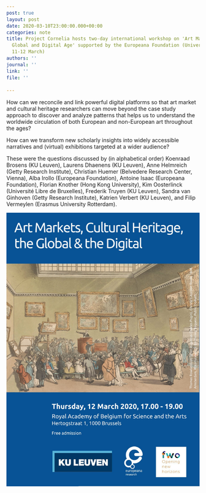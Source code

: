 ```yaml
---
post: true
layout: post
date: 2020-03-10T23:00:00.000+00:00
categories: note
title: Project Cornelia hosts two-day international workshop on 'Art Markets in the
  Global and Digital Age' supported by the Europeana Foundation (University of Leuven,
  11-12 March)
authors: ''
journal: ''
link: ''
file: ''

---
```

How can we reconcile and link powerful digital platforms so that art market and cultural heritage researchers can move beyond the case study approach to discover and analyze patterns that helps us to understand the worldwide circulation of both European and non-European art throughout the ages?

How can we transform new scholarly insights into widely accessible narratives and (virtual) exhibitions targeted at a wider audience?

These were the questions discussed by (in alphabetical order) Koenraad Brosens (KU Leuven), Laurens Dhaenens (KU Leuven), Anne Helmreich (Getty Research Institute), Christian Huemer (Belvedere Research Center, Vienna), Alba Irollo (Europeana Foundation), Antoine Isaac (Europeana Foundation), Florian Knother (Hong Kong University), Kim Oosterlinck (Université Libre de Bruxelles), Frederik Truyen (KU Leuven), Sandra van Ginhoven (Getty Research Institute), Katrien Verbert (KU Leuven), and Filip Vermeylen (Erasmus University Rotterdam).

![The public conversation at the Royal Flemish Academy of Belgium for Science and the Arts scheduled on 12 March was cancelled because of COVID-19.](/uploads/ESLovxQXYAEaTSh.jpg)